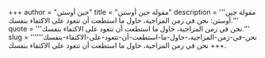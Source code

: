 +++
author = "جين أوستن"
title = "مقولة جين أوستن"
description = '''مقولة جين أوستن: نحن في زمن المزاجية، حاول ما استطعت أن تتعود على الاكتفاء بنفسك.'''
quote = '''نحن في زمن المزاجية، حاول ما استطعت أن تتعود على الاكتفاء بنفسك.'''
slug = '''نحن-في-زمن-المزاجية،-حاول-ما-استطعت-أن-تتعود-على-الاكتفاء-بنفسك'''
+++
نحن في زمن المزاجية، حاول ما استطعت أن تتعود على الاكتفاء بنفسك.
